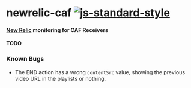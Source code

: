 # newrelic-caf [![js-standard-style](https://img.shields.io/badge/code%20style-standard-brightgreen.svg)](http://standardjs.com)
#### [New Relic](http://newrelic.com) monitoring for CAF Receivers

**TODO**

### Known Bugs

- The END action has a wrong `contentSrc` value, showing the previous video URL in the playlists or nothing.